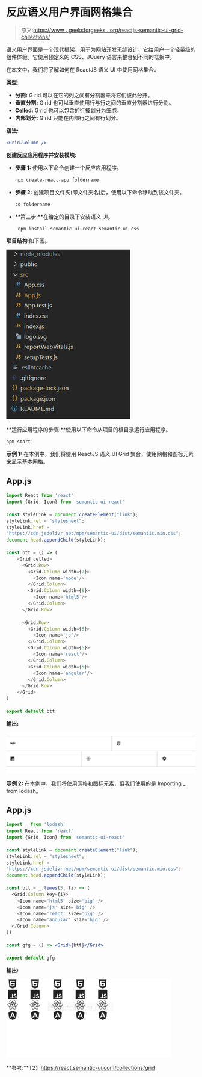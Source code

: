 # 反应语义用户界面网格集合

> 原文:[https://www . geeksforgeeks . org/reactjs-semantic-ui-grid-collections/](https://www.geeksforgeeks.org/reactjs-semantic-ui-grid-collections/)

语义用户界面是一个现代框架，用于为网站开发无缝设计，它给用户一个轻量级的组件体验。它使用预定义的 CSS、JQuery 语言来整合到不同的框架中。

在本文中，我们将了解如何在 ReactJS 语义 UI 中使用网格集合。

**类型:**

*   **分割:** G rid 可以在它的列之间有分割器来将它们彼此分开。
*   **垂直分割:** G rid 也可以垂直使用行与行之间的垂直分割器进行分割。
*   **Celled:** G rid 也可以包含的行被划分为细胞。
*   **内部划分:** G rid 只能在内部行之间有行划分。

**语法:**

```jsx
<Grid.Column />
```

**创建反应应用程序并安装模块:**

*   **步骤 1:** 使用以下命令创建一个反应应用程序。

    ```jsx
    npx create-react-app foldername
    ```

*   **步骤 2:** 创建项目文件夹(即文件夹名)后，使用以下命令移动到该文件夹。

    ```jsx
    cd foldername
    ```

*   **第三步:**在给定的目录下安装语义 UI。

    ```jsx
     npm install semantic-ui-react semantic-ui-css
    ```

**项目结构**:如下图。

![](img/f04ae0d8b722a9fff0bd9bd138b29c23.png)

**运行应用程序的步骤:**使用以下命令从项目的根目录运行应用程序。

```jsx
npm start
```

**示例 1:** 在本例中，我们将使用 ReactJS 语义 UI Grid 集合，使用网格和图标元素来显示基本网格。

## App.js

```jsx
import React from 'react'
import {Grid, Icon} from 'semantic-ui-react'

const styleLink = document.createElement("link");
styleLink.rel = "stylesheet";
styleLink.href = 
"https://cdn.jsdelivr.net/npm/semantic-ui/dist/semantic.min.css";
document.head.appendChild(styleLink);

const btt = () => (
    <Grid celled>
      <Grid.Row>
        <Grid.Column width={7}>
          <Icon name='node'/>
        </Grid.Column>
        <Grid.Column width={8}>
          <Icon name='html5'/>
        </Grid.Column>
      </Grid.Row>

      <Grid.Row>
        <Grid.Column width={5}>
          <Icon name='js'/>
        </Grid.Column>
        <Grid.Column width={5}>
          <Icon name='react'/>
        </Grid.Column>
        <Grid.Column width={5}>
          <Icon name='angular'/>
        </Grid.Column>
      </Grid.Row>
    </Grid>
)

export default btt
```

**输出:**

![](img/8553c038a54704c812b88b1187269d5f.png)

**示例 2:** 在本例中，我们将使用网格和图标元素，但我们使用的是 Importing _ from lodash。

## App.js

```jsx
import _ from 'lodash'
import React from 'react'
import {Grid, Icon} from 'semantic-ui-react'

const styleLink = document.createElement("link");
styleLink.rel = "stylesheet";
styleLink.href = 
"https://cdn.jsdelivr.net/npm/semantic-ui/dist/semantic.min.css";
document.head.appendChild(styleLink);

const btt = _.times(5, (i) => (
  <Grid.Column key={i}>
    <Icon name='html5' size='big' />
    <Icon name='js' size='big' />
    <Icon name='react' size='big' />
    <Icon name='angular' size='big' />
  </Grid.Column>
))

const gfg = () => <Grid>{btt}</Grid>

export default gfg    
```

**输出:**

![](img/e55ffc597beeddff243b6437504bef24.png)

**参考:**T2】https://react.semantic-ui.com/collections/grid